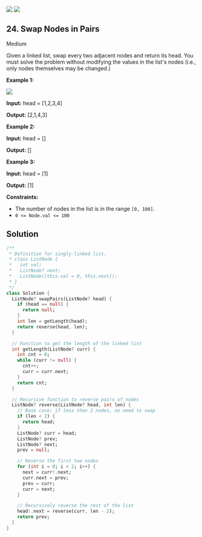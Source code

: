 [![](https://img.shields.io/github/stars/LeetCode-in-Dart/LeetCode-in-Dart?label=Stars&style=flat-square)](https://github.com/LeetCode-in-Dart/LeetCode-in-Dart)
[![](https://img.shields.io/github/forks/LeetCode-in-Dart/LeetCode-in-Dart?label=Fork%20me%20on%20GitHub%20&style=flat-square)](https://github.com/LeetCode-in-Dart/LeetCode-in-Dart/fork)

## 24\. Swap Nodes in Pairs

Medium

Given a linked list, swap every two adjacent nodes and return its head. You must solve the problem without modifying the values in the list's nodes (i.e., only nodes themselves may be changed.)

**Example 1:**

![](https://assets.leetcode.com/uploads/2020/10/03/swap_ex1.jpg)

**Input:** head = [1,2,3,4]

**Output:** [2,1,4,3]

**Example 2:**

**Input:** head = []

**Output:** []

**Example 3:**

**Input:** head = [1]

**Output:** [1]

**Constraints:**

*   The number of nodes in the list is in the range `[0, 100]`.
*   `0 <= Node.val <= 100`

## Solution

```dart
/**
 * Definition for singly-linked list.
 * class ListNode {
 *   int val;
 *   ListNode? next;
 *   ListNode([this.val = 0, this.next]);
 * }
 */
class Solution {
  ListNode? swapPairs(ListNode? head) {
    if (head == null) {
      return null;
    }
    int len = getLength(head);
    return reverse(head, len);
  }

  // Function to get the length of the linked list
  int getLength(ListNode? curr) {
    int cnt = 0;
    while (curr != null) {
      cnt++;
      curr = curr.next;
    }
    return cnt;
  }

  // Recursive function to reverse pairs of nodes
  ListNode? reverse(ListNode? head, int len) {
    // Base case: if less than 2 nodes, no need to swap
    if (len < 2) {
      return head;
    }
    ListNode? curr = head;
    ListNode? prev;
    ListNode? next;
    prev = null;

    // Reverse the first two nodes
    for (int i = 0; i < 2; i++) {
      next = curr!.next;
      curr.next = prev;
      prev = curr;
      curr = next;
    }

    // Recursively reverse the rest of the list
    head!.next = reverse(curr, len - 2);
    return prev;
  }
}
```